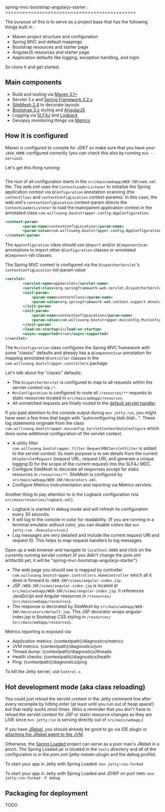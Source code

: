 spring-mvc-bootstrap-angularjs-starter :
======================================++++====
 
The purpose of this is to serve as a project base that has the following things built in :
* Maven project structure and configuration
* Spring MVC and default mappings
* Bootstrap resources and starter page
* AngularJS resources and starter page
* Application defaults like logging, exception handling, and login.

So clone it and get started.

Main components
----------------------
* Build and tooling via [Maven 3.1+](http://maven.apache.org)
* Servlet 3.x and [Spring Framework 3.2.x](http://docs.spring.io/spring/docs/3.2.5.RELEASE/spring-framework-reference/htmlsingle/)
* [SiteMesh 2.4](http://wiki.sitemesh.org/display/sitemesh/Home) to decorate layouts
* [Bootstrap 3.x](http://getbootstrap.com/) styling and [AngularJS](http://angularjs.org/)
* Logging via [SLF4J](http://www.slf4j.org/) and [Logback](http://logback.qos.ch/)
* Devopsy monitoring things via [Metrics](http://metrics.codahale.com/)

How it is configured
----------------------
Maven is configured to compile for JDK7 so make sure that you have your `JAVA_HOME` configured correctly (you can check this also by running `mvn --version`).

Let's get this thing running:

```mvn jetty:run
```

The root of all configuration starts in the `src/main/webapp/WEB-INF/web.xml` file.  The web.xml uses the `ContextLoaderListener` to initialize the Spring application context via `@Configuration` annotation scanning (the `contextClass` and `contextConfigLocation` context-params).  In this case, the web.xml's `contextConfigLocation` context-param directs the `ContextLoaderListener` to load the main/parent application context in the annotated class `com.willvuong.bootstrapper.config.AppConfiguration`. 

``` xml
<context-param>
		<param-name>contextConfigLocation</param-name>
		<param-value>com.willvuong.bootstrapper.config.AppConfiguration</param-value>
</context-param>
```

The `AppConfiguration` class should use `@Import` and/or `@ComponentScan` annotations to import other `@Configuration` classes or annotated `@Component`-ish classes.

The Spring MVC context is configured via the `DispatcherServlet`'s `contextConfigLocation` init-param value:

``` xml
<servlet>
		<servlet-name>appServlet</servlet-name>
		<servlet-class>org.springframework.web.servlet.DispatcherServlet</servlet-class>
        <init-param>
            <param-name>contextClass</param-name>
            <param-value>org.springframework.web.context.support.AnnotationConfigWebApplicationContext</param-value>
        </init-param>
		<init-param>
			<param-name>contextConfigLocation</param-name>
			<param-value>com.willvuong.bootstrapper.mvcconfig.MvcConfiguration</param-value>
		</init-param>
		<load-on-startup>1</load-on-startup>
		<async-supported>true</async-supported>
</servlet>
```

The `MvcConfiguration` class configures the Spring MVC framework with some "classic" defaults and already has a `@ComponentScan` annotation for mapping annotated `@Controller` classes in the `com.willvuong.bootstrapper.controllers` package.

Let's talk about the "classic" defaults:
* The `DispatcherServlet` is configured to map to all requests within the servlet context via `/*`.
* `MvcConfiguration` is configured to route all `/resources/**` requests to static resources located in `src/main/webapp/resources`.
* All unmatched requests are finally routed to the [default servlet handler](http://docs.spring.io/spring/docs/3.2.x/javadoc-api/org/springframework/web/servlet/config/annotation/WebMvcConfigurerAdapter.html#configureDefaultServletHandling(org.springframework.web.servlet.config.annotation.DefaultServletHandlerConfigurer)).

If you paid attention to the console output during `mvn jetty:run`, you might have seen a few lines that begin with "autoconfiguring blah blah...".  These log statements originate from the class  `com.willvuong.bootstrapper.mvcconfig.ServletContextAutoConfigure` which does some additional configuration of the servlet context.
* A utility filter `com.willvuong.bootstrapper.filter.RequestMDCServletFilter` is added to the servlet context.  Its main purpose is to set details from the current `HttpServletRequest` (request URL, request URI, and generate a unique logging ID for the scope of the current request) into the SLF4J MDC.
* Configure SiteMesh to decorate all responses except for static resources in `/resources/**`.  SiteMesh is configured by `src/main/webapp/WEB-INF/decorators.xml`.
* Configure Metrics instrumentation and reporting via Metrics servlets.

Another thing to pay attention to is the Logback configuration (via `src/main/resources/logback.xml`).
* Logback is started in debug mode and will refresh its configuration every 30 seconds.
* It will log to the console in color for readability.  (If you are running in a terminal emulator without color, you can disable colors like `mvn jetty:run -Dnocolor=true`.)
* Log messages are very detailed and include the current request URI and request ID.  This helps to map request handlers to log messages.

Open up a web browser and navigate to `localhost:8080` and click on the currently running servlet context (if you didn't change the pom.xml artifactId yet, it will be "spring-mvc-bootstrap-angularjs-starter").
* The web page you should see is mapped by controller `com.willvuong.bootstrapper.controllers.HomeController` which all it does is forward to `/WEB-INF/views/angular-index.jsp`.
* JSP `/WEB-INF/views/angular-index.jsp` is located at `src/main/webapp/WEB-INF/views/angular-index.jsp`.  It references JavaScript and Angular resources in `/resources/` (`src/main/webapp/resources`).
* The response is decorated by SiteMesh by `src/main/webapp/WEB-INF/decorators/default.jsp`.  This JSP decorator wraps angular-index.jsp in Bootstrap CSS styling in `/resources/` (`src/main/webapp/resources`).

Metrics reporting is exposed via:
* Application metrics: {contextpath}/diagnostics/metrics
* JVM metrics: {contextpath}/diagnostics/jvm
* Thread dump: {contextpath}/diagnostics/threads
* Health checks: {contextpath}/diagnostics/health
* Ping: {contextpath}/diagnostics/ping

To kill the Jetty server, use `Control-c`.

Hot development mode (aka class reloading)
----------------------
You could just reload the servlet context in the Jetty command line after every recompile by hitting enter (at least until you run out of heap space!) but that really sucks most times.  (Also a reminder that you don't have to reload the servlet context for JSP or static resource changes as they are LIVE since `mvn jetty:run` is serving directly out of `src/main/webapp`.)

If you have [JRebel](http://zeroturnaround.com/software/jrebel/), you should already be good to go via IDE plugin or [attaching the JRebel agent to the JVM](http://manuals.zeroturnaround.com/jrebel/standalone/launch-quick-start.html).

Otherwise, the [Spring Loaded](https://github.com/spring-projects/spring-loaded) project can serve as a poor man's JRebel in a pinch.  The Spring Loaded jar is located in the `tools` directory and all of the configuration is in the pom.xml (jetty-maven-plugin and the debug profile).

To start your app in Jetty with Spring Loaded: 
`mvn jetty:run-forked`

To start your app in Jetty with Spring Loaded and JDWP on port `5005`:
`mvn jetty:run-forked -P debug`

Packaging for deployment
----------------------
TODO
